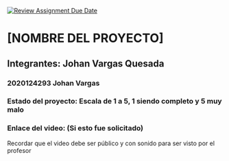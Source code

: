 [![Review Assignment Due Date](https://classroom.github.com/assets/deadline-readme-button-22041afd0340ce965d47ae6ef1cefeee28c7c493a6346c4f15d667ab976d596c.svg)](https://classroom.github.com/a/QphBnA5S)
# [NOMBRE DEL PROYECTO]
## Integrantes: Johan Vargas Quesada
### 2020124293 Johan Vargas

### Estado del proyecto: Escala de 1 a 5, 1 siendo completo y 5 muy malo
### Enlace del video: (Si esto fue solicitado)
Recordar que el video debe ser público y con sonido para ser visto por el profesor
